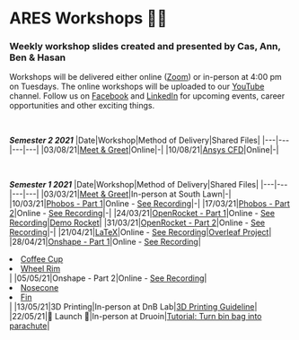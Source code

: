 # ARES Workshops 🚀🚀
### Weekly workshop slides created and presented by Cas, Ann, Ben & Hasan

Workshops will be delivered either online ([Zoom](https://unimelb.zoom.us/j/85679426097?pwd=Z1NqdjZQdzVKaVVFZmdTUmJrQVJpdz09)) or in-person at 4:00 pm on Tuesdays. The online workshops will be uploaded to our [YouTube](https://www.youtube.com/channel/UCSasWA_I84a9hVrnzslJ3YQ) channel. Follow us on  [Facebook](https://www.facebook.com/unimelbARES) and [LinkedIn](https://www.linkedin.com/company/aerospace-rocket-engineering-society/posts/?feedView=all) for upcoming events, career opportunities and other exciting things.

</br>


***Semester 2 2021***
|Date|Workshop|Method of Delivery|Shared Files|
|---|---|---|---|
|03/08/21|[Meet & Greet](./slides/Sem2/S2-WS1-Meet-Greet.pdf)|Online|-|
|10/08/21|[Ansys CFD](./slides/Sem2/S2-WS2-Ansys-CFD.pdf)|Online|-|


</br>

***Semester 1 2021***
|Date|Workshop|Method of Delivery|Shared Files|
|---|---|---|---|
|03/03/21|[Meet & Greet](./slides/Sem1/S1-WS1-Meet-Greet.pdf)|In-person at South Lawn|-|
|10/03/21|[Phobos - Part 1](./slides/Sem1/S1-WS2-Phobos-1.pdf)|Online - [See Recording](https://www.youtube.com/watch?v=kmtaQ6ULfso&t=1489s)|-|
|17/03/21|[Phobos - Part 2](./slides/Sem1/S1-WS3-Phobos-2.pdf)|Online - [See Recording](https://www.youtube.com/watch?v=rxZV-F53qOA)|-|
|24/03/21|[OpenRocket - Part 1](./slides/Sem1/S1-WS4-OpenRocket-1.pdf)|Online - [See Recording](https://www.youtube.com/watch?v=RpNqq0m34yA)|[Demo Rocket](./resources/demo_rocket.ork)|
|31/03/21|[OpenRocket - Part 2](./slides/Sem1/S1-WS5-OpenRocket-2.pdf)|Online - [See Recording](https://www.youtube.com/watch?v=5jfu5QF4BlI)|-|
|21/04/21|[LaTeX](./slides/Sem1/S1-WS6-LaTeX.pdf)|Online - [See Recording](https://www.youtube.com/watch?v=T4Ux1DQ6-iM&t=1s)|[Overleaf Project](https://www.overleaf.com/4869646264xdfntphtbtzq)|
|28/04/21|[Onshape - Part 1](./slides/Sem1/S1-WS7-Onshape-1.pdf)|Online - [See Recording](https://www.youtube.com/watch?v=EPNUbsDQIAE)|<li>[Coffee Cup](https://learn.onshape.com/learn/course/fundamentals-part-design-using-part-studios/creating-basic-part-features/exercise-coffee-cup)</li><li>[Wheel Rim](https://learn.onshape.com/learn/course/fundamentals-part-design-using-part-studios/creating-draft-shell-and-rib-features/exercise-wheel-rim)</li>|
|05/05/21|Onshape - Part 2|Online - [See Recording](https://www.youtube.com/watch?v=AyrhEx65o34&t=4s)| <li>[Nosecone](./resources/part_Studio_1_Nosecone)</li><li>[Fin](./resources/part/part_Studio_1_Fin_can)</li>|
|13/05/21|3D Printing|In-person at DnB Lab|[3D Printing Guideline](./resources/3D_printing_your_design.md)|
|22/05/21|🚀 Launch 🚀|In-person at Druoin|[Tutorial: Turn bin bag into parachute](https://www.youtube.com/watch?v=TrWMO4ewJg0)|
